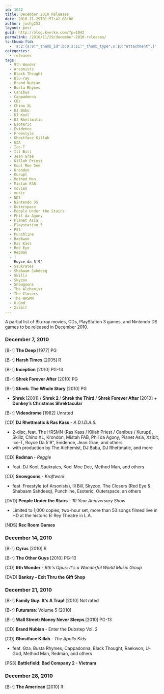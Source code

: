 ```yaml
---
id: 1042
title: December 2010 Releases
date: 2010-11-29T01:57:42-08:00
author: joshg253
layout: post
guid: http://blog.kverke.com/?p=1042
permalink: /2010/11/29/december-2010-releases/
tc-thumb-fld:
  - 'a:2:{s:9:"_thumb_id";b:0;s:11:"_thumb_type";s:10:"attachment";}'
categories:
  - releases
tags:
  - 9th Wonder
  - Arsonists
  - Black Thought
  - Blu-ray
  - Brand Nubian
  - Busta Rhymes
  - Canibus
  - Cappadonna
  - CDs
  - Chino XL
  - DJ Babu
  - DJ Kool
  - DJ Rhettmatic
  - Esoteric
  - Evidence
  - Freestyle
  - Ghostface Killah
  - GZA
  - Ice-T
  - Ill Bill
  - Jean Grae
  - Killah Priest
  - Kool Moe Dee
  - Krondon
  - Kurupt
  - Method Man
  - Mistah FAB
  - movies
  - music
  - NDS
  - Nintendo DS
  - Outerspace
  - People Under the Stairs
  - Phil da Agony
  - Planet Asia
  - Playstation 3
  - PS3
  - Punchline
  - Raekwon
  - Ras Kass
  - Red Eye
  - Redman
  - |
    Royce da 5'9"
  - Saukrates
  - Shabaam Sahdeeq
  - Skillz
  - Skyzoo
  - Snowgoons
  - The Alchemist
  - The Closers
  - The HRSMN
  - U-God
  - Xzibit
---
```

A partial list of Blu-ray movies, CDs, PlayStation 3 games, and Nintendo DS games to be released in December 2010.

<!--more-->

<h3>December 7, 2010</h3>

[B-r] <strong>The Deep </strong>[1977] PG

[B-r] <strong>Harsh Times </strong>[2005] R

[B-r] <strong>Inception </strong>[2010] PG-13

[B-r] <strong>Shrek Forever After </strong>[2010] PG

[B-r] <strong>Shrek: The Whole Story </strong>[2010] PG

<ul>
    <li><strong>Shrek </strong>[2001] / <strong>Shrek 2 </strong>/ <strong>Shrek the Third </strong>/ <strong>Shrek Forever After </strong>[2010] + <strong>Donkey&rsquo;s Christmas Shrektacular</strong></li>
</ul>

[B-r] <strong>Videodrome </strong>[1982] Unrated

[CD] <strong>DJ Rhettmatic &amp; Ras Kass </strong>- <em>A.D.I.D.A.S.</em>

<ul>
    <li>2-disc, feat. The HRSMN (Ras Kass / Killah Priest / Canibus / Kurupt), Skillz, Chino XL, Krondon, Mistah FAB, Phil da Agony, Planet Asia, Xzibit, Ice-T, Royce Da 5&#039;9&quot;, Evidence, Jean Grae, and others</li>
    <li>with production by The Alchemist, DJ Babu, DJ Rhettmatic, and more</li>
</ul>

[CD] <strong>Redman </strong>- <em>Reggie</em>

<ul>
    <li>feat. DJ Kool, Saukrates, Kool Moe Dee, Method Man, and others</li>
</ul>

[CD] <strong>Snowgoons </strong>- <em>Kraftwerk</em>

<ul>
    <li>feat. Freestyle (of Arsonists), Ill Bill, Skyzoo, The Closers (Red Eye &amp; Shabaam Sahdeeq), Punchline, Esoteric, Outerspace, an others</li>
</ul>

[DVD] <strong>People Under the Stairs </strong>- <em>10 Year Anniversary Show</em>

<ul>
    <li>Limited to 1,000 copies, two-hour set, more than 50 songs filmed live in HD at the historic El Rey Theatre in L.A.</li>
</ul>

[NDS] <strong>Rec Room Games</strong>

<h3>December 14, 2010</h3>

[B-r] <strong>Cyrus </strong>[2010] R

[B-r] <strong>The Other Guys </strong>[2010] PG-13

[CD] <strong>9th Wonder </strong>- <em>9th&#039;s Opus: It&#039;s a Wonderful World Music Group</em>

[DVD] <strong>Banksy - Exit Thru the Gift Shop</strong>

<h3>December 21, 2010</h3>

[B-r] <strong>Family Guy: It&#039;s A Trap! </strong>[2010] Not rated

[B-r] <strong>Futurama</strong>: Volume 5 [2010]

[B-r] <strong>Wall Street: Money Never Sleeps </strong>[2010] PG-13

[CD] <strong>Brand Nubian </strong>- Enter the Dubstep Vol. 2

[CD] <strong>Ghostface Killah </strong>- <em>The Apollo Kids</em>

<ul>
    <li>feat. Gza, Busta Rhymes, Cappadonna, Black Thought, Raekwon, U-God, Method Man, Redman, and others</li>
</ul>

[PS3] <strong>Battlefield: Bad Company 2 - Vietnam</strong>

<h3>December 28, 2010</h3>

[B-r] <strong>The American </strong>[2010] R